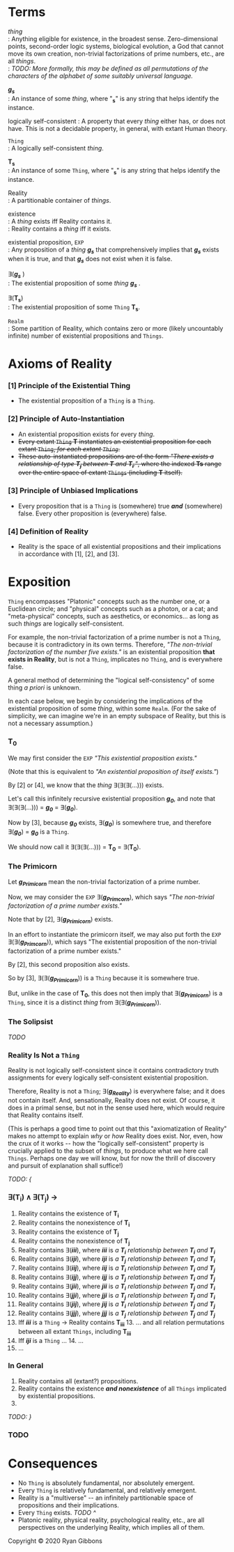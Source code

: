 # Terms
  
_thing_  
: Anything eligible for existence, in the broadest sense. Zero-dimensional points, second-order logic systems, biological evolution, a God that cannot move its own creation, non-trivial factorizations of prime numbers, etc., are all _things_.  
: _TODO: More formally, this may be defined as all permutations of the characters of the alphabet of some suitably universal language._
  
_**g<sub>s</sub>**_  
: An instance of some _thing_, where "__<sub>s</sub>__" is any string that helps identify the instance.
  
logically self-consistent
: A property that every _thing_ either has, or does not have. This is not a decidable property, in general, with extant Human theory.
  
`Thing`  
: A logically self-consistent _thing_.
  
__T<sub>s</sub>__  
: An instance of some `Thing`, where "__<sub>s</sub>__" is any string that helps identify the instance.
  
Reality  
: A partitionable container of _things_.
  
existence  
: A _thing_ exists iff Reality contains it.  
: Reality contains a _thing_ iff it exists.
  
existential proposition, `EXP`  
: Any proposition of a _thing_ _**g<sub>s</sub>**_ that comprehensively implies that _**g<sub>s</sub>**_ exists when it is true, and that _**g<sub>s</sub>**_ does not exist when it is false.
  
∃(_**g<sub>s</sub>**_  )  
: The existential proposition of some _thing **g<sub>s</sub>**_  .
  
∃(__T<sub>s</sub>__)  
: The existential proposition of some `Thing` __T<sub>s</sub>__.
  
`Realm`  
: Some partition of Reality, which contains zero or more (likely uncountably infinite) number of existential propositions and `Things`.
  
# Axioms of Reality
  
### [1] Principle of the Existential Thing
  
- The existential proposition of a `Thing` is a `Thing`.
  
### [2] Principle of Auto-Instantiation
  
- An existential proposition exists for every _thing_.
- ~~Every extant `Thing` __T__ instantiates an existential proposition for each extant `Thing`, _for each extant `Thing`_.~~
- ~~These auto-instantiated propositions are of the form _"There exists a relationship of type **T<sub>j</sub>** between **T** and **T<sub>i</sub>**."_, where the indexed __Ts__ range over the entire space of extant `Things` (including __T__ itself).~~ 
  
### [3] Principle of Unbiased Implications
  
- Every proposition that is a `Thing` is (somewhere) true _**and**_ (somewhere) false. Every other proposition is (everywhere) false.
  
### [4] Definition of Reality
  
- Reality is the space of all existential propositions and their implications in accordance with [1], [2], and [3].
  
# Exposition
  
`Thing` encompasses "Platonic" concepts such as the number one, or a Euclidean circle; and "physical" concepts such as a photon, or a cat; and "meta-physical" concepts, such as aesthetics, or economics... as long as such _things_ are logically self-consistent.
  
For example, the non-trivial factorization of a prime number is not a `Thing`, because it is contradictory in its own terms.
Therefore, _"The non-trivial factorization of the number five exists."_ is an existential proposition __that exists in Reality__, but is not a `Thing`, implicates no `Thing`, and is everywhere false.
  
A general method of determining the "logical self-consistency" of some thing _a priori_ is unknown.
  
In each case below, we begin by considering the implications of the existential proposition of some _thing_, within some `Realm`.
(For the sake of simplicity, we can imagine we're in an empty subspace of Reality, but this is not a necessary assumption.)
  
### __T<sub>0</sub>__
  
We may first consider the `EXP` _"This existential proposition exists."_
  
(Note that this is equivalent to _"An existential proposition of itself exists."_)
  
By [2] or [4], we know that the _thing_ ∃(∃(∃(...))) exists.
  
Let's call this infinitely recursive existential proposition _**g<sub>0</sub>**_, and note that ∃(∃(∃(...))) = _**g<sub>0</sub>**_ = ∃(_**g<sub>0</sub>**_).
  
Now by [3], because _**g<sub>0</sub>**_ exists, ∃(_**g<sub>0</sub>**_) is somewhere true, and therefore ∃(_**g<sub>0</sub>**_) = _**g<sub>0</sub>**_ is a `Thing`.
  
We should now call it ∃(∃(∃(...))) = __T<sub>0</sub>__ = ∃(__T<sub>0</sub>__).
  
### The Primicorn
  
Let _**g<sub>Primicorn</sub>**_ mean the non-trivial factorization of a prime number.
  
Now, we may consider the `EXP` ∃(_**g<sub>Primcorn</sub>**_), which says _"The non-trivial factorization of a prime number exists."_
  
Note that by [2], ∃(_**g<sub>Primicorn</sub>**_) exists.
  
In an effort to instantiate the primicorn itself, we may also put forth the `EXP` ∃(∃(_**g<sub>Primcorn</sub>**_)), which says "The existential proposition of the non-trivial factorization of a prime number exists."
  
By [2], this second proposition also exists.
  
So by [3], ∃(∃(_**g<sub>Primicorn</sub>**_)) is a `Thing` because it is somewhere true.

But, unlike in the case of __T<sub>0</sub>__, this does not then imply that ∃(_**g<sub>Primicorn</sub>**_) is a `Thing`, since it is a distinct _thing_ from ∃(∃(_**g<sub>Primicorn</sub>**_)).
  
### The Solipsist
  
_TODO_
  
### Reality Is Not a `Thing`
Reality is not logically self-consistent since it contains contradictory truth assignments for every logically self-consistent existential proposition.
  
Therefore, Reality is not a `Thing`; ∃(_**g<sub>Reality</sub>**_) is everywhere false; and it does not contain itself. And, sensationally, Reality does not exist. Of course, it does in a primal sense, but not in the sense used here, which would require that Reality contains itself.
  
(This is perhaps a good time to point out that this "axiomatization of Reality" makes no attempt to explain _why_ or _how_ Reality does exist. Nor, even, how the crux of it works -- how the "logically self-consistent" property is crucially applied to the subset of _things_, to produce what we here call `Things`. Perhaps one day we will know, but for now the thrill of discovery and pursuit of explanation shall suffice!)

  
_TODO: {_
  
### ∃(T<sub>i</sub>) ∧ ∃(T<sub>j</sub>) &rarr;
  
1. Reality contains the existence of __T<sub>i</sub>__
2. Reality contains the nonexistence of __T<sub>i</sub>__
3. Reality contains the existence of __T<sub>j</sub>__
4. Reality contains the nonexistence of __T<sub>j</sub>__
5. Reality contains ∃(_**iii**_), where _**iii**_ is _a **T<sub>i</sub>** relationship between **T<sub>i</sub>** and **T<sub>i</sub>**_
5. Reality contains ∃(_**iji**_), where _**iji**_ is _a **T<sub>j</sub>** relationship between **T<sub>i</sub>** and **T<sub>i</sub>**_
5. Reality contains ∃(_**iij**_), where _**iij**_ is _a **T<sub>i</sub>** relationship between **T<sub>i</sub>** and **T<sub>j</sub>**_
5. Reality contains ∃(_**ijj**_), where _**ijj**_ is _a **T<sub>j</sub>** relationship between **T<sub>i</sub>** and **T<sub>j</sub>**_
5. Reality contains ∃(_**jii**_), where _**jii**_ is _a **T<sub>i</sub>** relationship between **T<sub>j</sub>** and **T<sub>i</sub>**_
5. Reality contains ∃(_**jji**_), where _**jji**_ is _a **T<sub>j</sub>** relationship between **T<sub>j</sub>** and **T<sub>i</sub>**_
5. Reality contains ∃(_**jij**_), where _**jij**_ is _a **T<sub>i</sub>** relationship between **T<sub>j</sub>** and **T<sub>j</sub>**_
5. Reality contains ∃(_**jjj**_), where _**jjj**_ is _a **T<sub>j</sub>** relationship between **T<sub>j</sub>** and **T<sub>j</sub>**_
13. Iff _**iii**_ is a `Thing` &rarr; Reality contains __T<sub>iii</sub>__
    13. ... and all relation permutations between all extant `Things`, including __T<sub>iii</sub>__
14. Iff _**iji**_ is a `Thing` ...
    14. ...
15. ...
    
### In General
  
1. Reality contains all (extant?) propositions.
2. Reality contains the existence _**and nonexistence**_ of all `Things` implicated by existential propositions.
3. 

  
_TODO: }_
  
### TODO
  
# Consequences
  
- No `Thing` is absolutely fundamental, nor absolutely emergent.
- Every `Thing` is relatively fundamental, and relatively emergent.
- Reality is a "multiverse" -- an infinitely partitionable space of propositions and their implications.
- Every `Thing` exists. _TODO ^_
- Platonic reality, physical reality, psychological reality, etc., are all perspectives on the underlying Reality, which implies all of them.
  
Copyright © 2020 Ryan Gibbons
